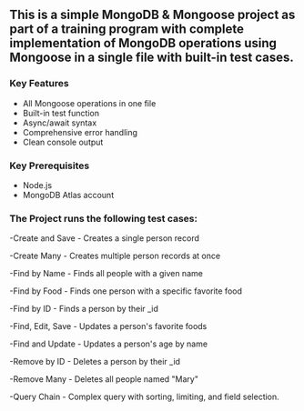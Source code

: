 ## This is a simple MongoDB & Mongoose project as part of a training program with complete implementation of MongoDB operations using Mongoose in a single file with built-in test cases.

### Key Features

- All Mongoose operations in one file
- Built-in test function
- Async/await syntax
- Comprehensive error handling
- Clean console output

### Key Prerequisites

- Node.js 
- MongoDB Atlas account
  

### The Project runs the following test cases:

-Create and Save - Creates a single person record

-Create Many - Creates multiple person records at once

-Find by Name - Finds all people with a given name

-Find by Food - Finds one person with a specific favorite food

-Find by ID - Finds a person by their _id

-Find, Edit, Save - Updates a person's favorite foods

-Find and Update - Updates a person's age by name

-Remove by ID - Deletes a person by their _id

-Remove Many - Deletes all people named "Mary"

-Query Chain - Complex query with sorting, limiting, and field selection.
